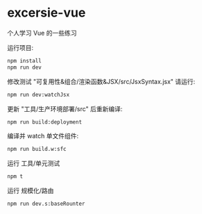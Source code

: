 # excersie-vue
个人学习 Vue 的一些练习

运行项目:
```bash
npm install
npm run dev
```

修改测试 "可复用性&组合/渲染函数&JSX/src/JsxSyntax.jsx" 请运行:
```bash
npm run dev:watchJsx
```

更新 "工具/生产环境部署/src" 后重新编译:
```bash
npm run build:deployment
```

编译并 watch 单文件组件:
```bash
npm run build.w:sfc
```

运行 工具/单元测试
```bash
npm t
```

运行 规模化/路由
```bash
npm run dev.s:baseRounter
```
